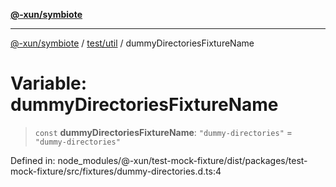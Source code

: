 [**@-xun/symbiote**](../../../README.md)

***

[@-xun/symbiote](../../../README.md) / [test/util](../README.md) / dummyDirectoriesFixtureName

# Variable: dummyDirectoriesFixtureName

> `const` **dummyDirectoriesFixtureName**: `"dummy-directories"` = `"dummy-directories"`

Defined in: node\_modules/@-xun/test-mock-fixture/dist/packages/test-mock-fixture/src/fixtures/dummy-directories.d.ts:4
